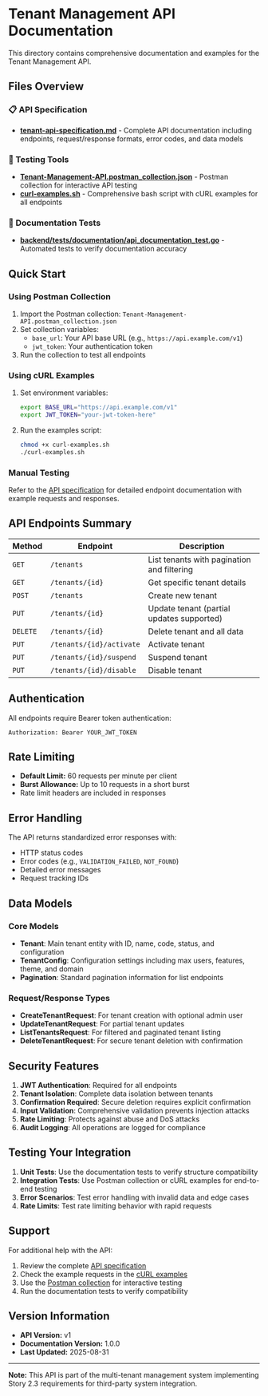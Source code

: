 # Tenant Management API Documentation

This directory contains comprehensive documentation and examples for the Tenant Management API.

## Files Overview

### 📋 API Specification
- **[tenant-api-specification.md](./tenant-api-specification.md)** - Complete API documentation including endpoints, request/response formats, error codes, and data models

### 🔧 Testing Tools
- **[Tenant-Management-API.postman_collection.json](./Tenant-Management-API.postman_collection.json)** - Postman collection for interactive API testing
- **[curl-examples.sh](./curl-examples.sh)** - Comprehensive bash script with cURL examples for all endpoints

### 🧪 Documentation Tests
- **[backend/tests/documentation/api_documentation_test.go](../../backend/tests/documentation/api_documentation_test.go)** - Automated tests to verify documentation accuracy

## Quick Start

### Using Postman Collection

1. Import the Postman collection: `Tenant-Management-API.postman_collection.json`
2. Set collection variables:
   - `base_url`: Your API base URL (e.g., `https://api.example.com/v1`)
   - `jwt_token`: Your authentication token
3. Run the collection to test all endpoints

### Using cURL Examples

1. Set environment variables:
   ```bash
   export BASE_URL="https://api.example.com/v1"
   export JWT_TOKEN="your-jwt-token-here"
   ```

2. Run the examples script:
   ```bash
   chmod +x curl-examples.sh
   ./curl-examples.sh
   ```

### Manual Testing

Refer to the [API specification](./tenant-api-specification.md) for detailed endpoint documentation with example requests and responses.

## API Endpoints Summary

| Method | Endpoint | Description |
|--------|----------|-------------|
| `GET` | `/tenants` | List tenants with pagination and filtering |
| `GET` | `/tenants/{id}` | Get specific tenant details |
| `POST` | `/tenants` | Create new tenant |
| `PUT` | `/tenants/{id}` | Update tenant (partial updates supported) |
| `DELETE` | `/tenants/{id}` | Delete tenant and all data |
| `PUT` | `/tenants/{id}/activate` | Activate tenant |
| `PUT` | `/tenants/{id}/suspend` | Suspend tenant |
| `PUT` | `/tenants/{id}/disable` | Disable tenant |

## Authentication

All endpoints require Bearer token authentication:

```
Authorization: Bearer YOUR_JWT_TOKEN
```

## Rate Limiting

- **Default Limit:** 60 requests per minute per client
- **Burst Allowance:** Up to 10 requests in a short burst
- Rate limit headers are included in responses

## Error Handling

The API returns standardized error responses with:
- HTTP status codes
- Error codes (e.g., `VALIDATION_FAILED`, `NOT_FOUND`)
- Detailed error messages
- Request tracking IDs

## Data Models

### Core Models
- **Tenant**: Main tenant entity with ID, name, code, status, and configuration
- **TenantConfig**: Configuration settings including max users, features, theme, and domain
- **Pagination**: Standard pagination information for list endpoints

### Request/Response Types
- **CreateTenantRequest**: For tenant creation with optional admin user
- **UpdateTenantRequest**: For partial tenant updates
- **ListTenantsRequest**: For filtered and paginated tenant listing
- **DeleteTenantRequest**: For secure tenant deletion with confirmation

## Security Features

1. **JWT Authentication**: Required for all endpoints
2. **Tenant Isolation**: Complete data isolation between tenants
3. **Confirmation Required**: Secure deletion requires explicit confirmation
4. **Input Validation**: Comprehensive validation prevents injection attacks
5. **Rate Limiting**: Protects against abuse and DoS attacks
6. **Audit Logging**: All operations are logged for compliance

## Testing Your Integration

1. **Unit Tests**: Use the documentation tests to verify structure compatibility
2. **Integration Tests**: Use Postman collection or cURL examples for end-to-end testing
3. **Error Scenarios**: Test error handling with invalid data and edge cases
4. **Rate Limits**: Test rate limiting behavior with rapid requests

## Support

For additional help with the API:

1. Review the complete [API specification](./tenant-api-specification.md)
2. Check the example requests in the [cURL examples](./curl-examples.sh)
3. Use the [Postman collection](./Tenant-Management-API.postman_collection.json) for interactive testing
4. Run the documentation tests to verify compatibility

## Version Information

- **API Version:** v1
- **Documentation Version:** 1.0.0
- **Last Updated:** 2025-08-31

---

**Note:** This API is part of the multi-tenant management system implementing Story 2.3 requirements for third-party system integration.